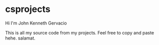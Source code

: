 # csprojects
Hi I'm John Kenneth Gervacio

This is all my source code from my projects.
Feel free to copy and paste hehe. salamat.
